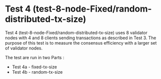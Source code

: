 # Test 4 (test-8-node-Fixed/random-distributed-tx-size) 

Test 4 (test-8-node-Fixed/random-distributed-tx-size) uses 8 validator nodes with 4 and 8 clients sending transactions as described in Test 3. The purpose of this test is to measure the consensus efficiency with a larger set of validator nodes.

The test are run in two Parts :

-  Test 4a - fixed-tx-size
-  Test 4b - random-tx-size

